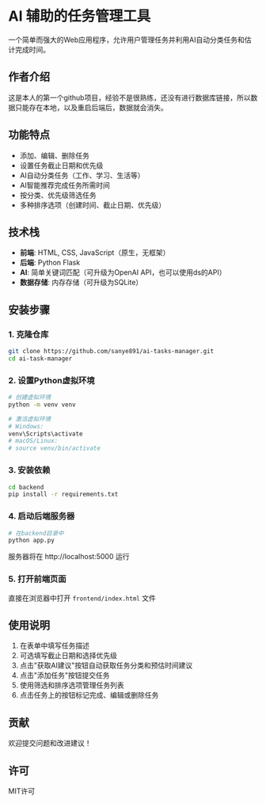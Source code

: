 # AI 辅助的任务管理工具

一个简单而强大的Web应用程序，允许用户管理任务并利用AI自动分类任务和估计完成时间。

## 作者介绍
这是本人的第一个github项目，经验不是很熟练，还没有进行数据库链接，所以数据只能存在本地，以及重启后端后，数据就会消失。

## 功能特点

- 添加、编辑、删除任务
- 设置任务截止日期和优先级
- AI自动分类任务（工作、学习、生活等）
- AI智能推荐完成任务所需时间
- 按分类、优先级筛选任务
- 多种排序选项（创建时间、截止日期、优先级）

## 技术栈

- **前端**: HTML, CSS, JavaScript（原生，无框架）
- **后端**: Python Flask
- **AI**: 简单关键词匹配（可升级为OpenAI API，也可以使用ds的API）
- **数据存储**: 内存存储（可升级为SQLite）

## 安装步骤

### 1. 克隆仓库

```bash
git clone https://github.com/sanye891/ai-tasks-manager.git
cd ai-task-manager
```

### 2. 设置Python虚拟环境

```bash
# 创建虚拟环境
python -m venv venv

# 激活虚拟环境
# Windows:
venv\Scripts\activate
# macOS/Linux:
# source venv/bin/activate
```

### 3. 安装依赖

```bash
cd backend
pip install -r requirements.txt
```

### 4. 启动后端服务器

```bash
# 在backend目录中
python app.py
```

服务器将在 http://localhost:5000 运行

### 5. 打开前端页面

直接在浏览器中打开 `frontend/index.html` 文件



## 使用说明

1. 在表单中填写任务描述
2. 可选填写截止日期和选择优先级
3. 点击"获取AI建议"按钮自动获取任务分类和预估时间建议
4. 点击"添加任务"按钮提交任务
5. 使用筛选和排序选项管理任务列表
6. 点击任务上的按钮标记完成、编辑或删除任务



## 贡献

欢迎提交问题和改进建议！

## 许可

MIT许可 
